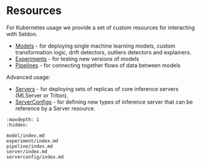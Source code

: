 # Resources

For Kubernetes usage we provide a set of custom resources for interacting with Seldon.

 * [Models](./model/index.md) - for deploying single machine learning models, custom transformation logic, drift detectors, outliers detectors and explainers.
 * [Experiments](./experiment/index.md) - for testing new versions of models
 * [Pipelines](./pipeline/index.md) - for connecting together flows of data between models 

Advanced usage:

 * [Servers](./server/index.md) - for deploying sets of replicas of core inference servers (MLServer or Triton).
 * [ServerConfigs](./serverconfig/index.md) - for defining new types of inference server that can be reference by a Server resource.


```{toctree}
:maxdepth: 1
:hidden:

model/index.md
experiment/index.md
pipeline/index.md
server/index.md
serverconfig/index.md
```

